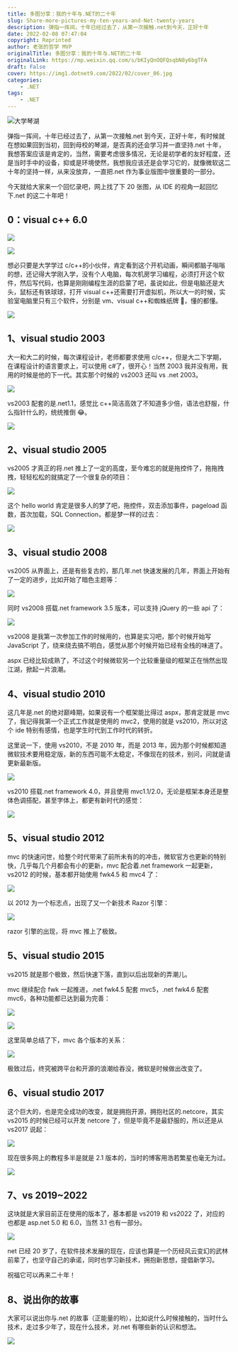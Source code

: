 ```yaml
---
title: 多图分享：我的十年与.NET的二十年
slug: Share-more-pictures-my-ten-years-and-Net-twenty-years
description: 弹指一挥间，十年已经过去了，从第一次接触.net到今天，正好十年
date: 2022-02-08 07:47:04
copyright: Reprinted
author: 老张的哲学 MVP
originalTitle: 多图分享：我的十年与.NET的二十年
originalLink: https://mp.weixin.qq.com/s/bKIyQnOQFQsqbN8y6bgTFA
draft: False
cover: https://img1.dotnet9.com/2022/02/cover_06.jpg
categories: 
    - .NET
tags: 
    - .NET
---
```


![大学琴湖](https://img1.dotnet9.com/2022/02/cover_06.jpg)

弹指一挥间，十年已经过去了，从第一次接触.net 到今天，正好十年，有时候就在想如果回到当初，回到母校的琴湖，是否真的还会学习并一直坚持.net 十年，我想答案应该是肯定的，当然，需要考虑很多情况，无论是初学者的友好程度，还是当时手中的设备，抑或是环境使然，我想我应该还是会学习它的，就像微软这二十年的坚持一样，从来没放弃，一直把.net 作为事业版图中很重要的一部分。

今天就给大家来一个回忆录吧，网上找了下 20 张图，从 IDE 的视角一起回忆下.net 的这二十年吧！

## 0：visual c++ 6.0

![](https://img1.dotnet9.com/2022/02/0601.jpg)

![](https://img1.dotnet9.com/2022/02/0602.jpg)

想必只要是大学学过 c/c++的小伙伴，肯定看到这个开机动画，瞬间都脑子嗡嗡的想，还记得大学刚入学，没有个人电脑，每次机房学习编程，必须打开这个软件，然后写代码，也算是刚刚编程生涯的启蒙了吧，虽说如此，但是电脑还是大头，鼠标还有铁球球，打开 visual c++还需要打开虚拟机，所以大一的时候，实验室电脑里只有三个软件，分别是 vm、visual c++和蜘蛛纸牌 🤣，懂的都懂。

![](https://img1.dotnet9.com/2022/02/0603.jpg)

## 1、visual studio 2003

大一和大二的时候，每次课程设计，老师都要求使用 c/c++，但是大二下学期，在课程设计的语言要求上，可以使用 c#了，很开心！当然 2003 我并没有用，我用的时候是他的下一代。其实那个时候的 vs2003 还叫 vs .net 2003。

![](https://img1.dotnet9.com/2022/02/0604.jpg)

vs2003 配套的是.net1.1，感觉比 c++简洁高效了不知道多少倍，语法也舒服，什么指针什么的，统统推倒 😂。

![](https://img1.dotnet9.com/2022/02/0605.jpg)

## 2、visual studio 2005

vs2005 才真正的将.net 推上了一定的高度，至今难忘的就是拖控件了，拖拖拽拽，轻轻松松的就搞定了一个很复杂的项目：

![](https://img1.dotnet9.com/2022/02/0606.jpg)

这个 hello world 肯定是很多人的梦了吧，拖控件，双击添加事件，pageload 函数，首次加载，SQL Connection，都是梦一样的过去：

![](https://img1.dotnet9.com/2022/02/0607.jpg)

## 3、visual studio 2008

vs2005 从界面上，还是有些复古的，那几年.net 快速发展的几年，界面上开始有了一定的进步，比如开始了暗色主题等：

![](https://img1.dotnet9.com/2022/02/0608.jpg)

同时 vs2008 搭载.net framework 3.5 版本，可以支持 jQuery 的一些 api 了：

![](https://img1.dotnet9.com/2022/02/0609.jpg)

vs2008 是我第一次参加工作的时候用的，也算是实习吧，那个时候开始写 JavaScript 了，绕来绕去搞不明白，感觉从那个时候开始已经有全栈的味道了。

aspx 已经比较成熟了，不过这个时候微软另一个比较重量级的框架正在悄然出现江湖，掀起一片浪潮。

## 4、visual studio 2010

这几年是.net 的绝对巅峰期，如果说有一个框架能比得过 aspx，那肯定就是 mvc 了，我记得我第一个正式工作就是使用的 mvc2，使用的就是 vs2010，所以对这个 ide 特别有感情，也是学生时代到工作时代的转折。

这里说一下，使用 vs2010，不是 2010 年，而是 2013 年，因为那个时候都知道微软技术要用稳定版，新的东西可能不太稳定，不像现在的技术，别问，问就是请更新最新版。

![](https://img1.dotnet9.com/2022/02/0610.jpg)

vs2010 搭载.net framework 4.0，并且使用 mvc1.1/2.0，无论是框架本身还是整体色调搭配，甚至字体上，都更有新时代的感觉：

![](https://img1.dotnet9.com/2022/02/0611.jpg)

## 5、visual studio 2012

mvc 的快速问世，给整个时代带来了前所未有的的冲击，微软官方也更新的特别快，几乎每几个月都会有小的更新，mvc 配合着.net framework 一起更新，vs2012 的时候，基本都开始使用 fwk4.5 和 mvc4 了：

![](https://img1.dotnet9.com/2022/02/0612.jpg)

以 2012 为一个标志点，出现了又一个新技术 Razor 引擎：

![](https://img1.dotnet9.com/2022/02/0613.jpg)

razor 引擎的出现，将 mvc 推上了极致。

## 5、visual studio 2015

vs2015 就是那个极致，然后快速下落，直到以后出现新的弄潮儿。

mvc 继续配合 fwk 一起推进，.net fwk4.5 配套 mvc5，.net fwk4.6 配套 mvc6，各种功能都已达到最为完善：

![](https://img1.dotnet9.com/2022/02/0614.jpg)

![](https://img1.dotnet9.com/2022/02/0615.jpg)

这里简单总结了下，mvc 各个版本的关系：

![](https://img1.dotnet9.com/2022/02/0616.jpg)

极致过后，终究被跨平台和开源的浪潮给吞没，微软是时候做出改变了。

## 6、visual studio 2017

这个巨大的，也是完全成功的改变，就是拥抱开源，拥抱社区的.netcore，其实 vs2015 的时候已经可以开发 netcore 了，但是毕竟不是最舒服的，所以还是从 vs2017 说起：

![](https://img1.dotnet9.com/2022/02/0617.jpg)

现在很多网上的教程多半是就是 2.1 版本的，当时的博客用浩若繁星也毫无为过。

![](https://img1.dotnet9.com/2022/02/0618.jpg)

## 7、vs 2019~2022

这块就是大家目前正在使用的版本了，基本都是 vs2019 和 vs2022 了，对应的也都是 asp.net 5.0 和 6.0，当然 3.1 也有一部分。

![](https://img1.dotnet9.com/2022/02/0619.jpg)

net 已经 20 岁了，在软件技术发展的现在，应该也算是一个历经风云变幻的武林前辈了，也坚守自己的承诺，同时也学习新技术，拥抱新思想，提倡新学习。

祝福它可以再来二十年！

## 8、说出你的故事

大家可以说出你与.net 的故事（正能量的哟），比如说什么时候接触的，当时什么技术，走过多少年了，现在什么技术，对.net 有哪些新的认识和想法。

![](https://img1.dotnet9.com/2022/02/0620.jpg)

